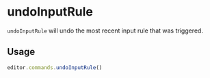 # undoInputRule
`undoInputRule` will undo the most recent input rule that was triggered.

## Usage
```js
editor.commands.undoInputRule()
```
